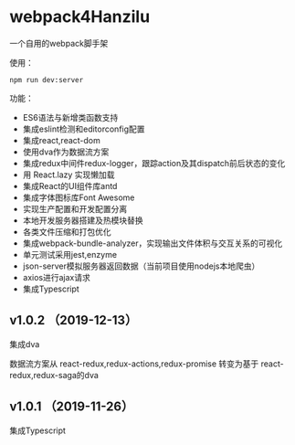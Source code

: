 # webpack4Hanzilu #

一个自用的webpack脚手架

使用：

    npm run dev:server 

功能：

- ES6语法与新增类函数支持
- 集成eslint检测和editorconfig配置
- 集成react,react-dom
- 使用dva作为数据流方案
- 集成redux中间件redux-logger，跟踪action及其dispatch前后状态的变化
- 用 React.lazy 实现懒加载
- 集成React的UI组件库antd
- 集成字体图标库Font Awesome
- 实现生产配置和开发配置分离
- 本地开发服务器搭建及热模块替换
- 各类文件压缩和打包优化
- 集成webpack-bundle-analyzer，实现输出文件体积与交互关系的可视化
- 单元测试采用jest,enzyme
- json-server模拟服务器返回数据（当前项目使用nodejs本地爬虫）
- axios进行ajax请求
- 集成Typescript

## v1.0.2 （2019-12-13） ##

集成dva

数据流方案从 react-redux,redux-actions,redux-promise 转变为基于 react-redux,redux-saga的dva

## v1.0.1 （2019-11-26） ##

集成Typescript
